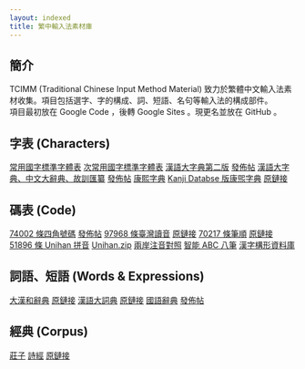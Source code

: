 ```yaml
---
layout: indexed
title: 繁中輸入法素材庫
---
```

## 簡介
TCIMM (Traditional Chinese Input Method Material) 致力於繁體中文輸入法素材收集。項目包括選字、字的構成、詞、短語、名句等輸入法的構成部件。  
項目最初放在 Google Code ，後轉 Google Sites 。現更名並放在 GitHub 。

## 字表 (Characters)
[常用國字標準字體表]()
[次常用國字標準字體表]()
[漢語大字典第二版]() <a href="http://bbs.gxsd.com.cn/forum.php?mod=viewthread&tid=899628" rel="external">發佈帖</a>
[漢語大字典、中文大辭典、故訓匯纂]() <a href="http://www.xueleku.com/forum.php?mod=viewthread&tid=348296" rel="external">發佈帖</a>
[康熙字典]()
[Kanji Databse 版康煕字典]() <a href="https://github.com/cjkvi/cjkvi-dict/raw/master/kx2ucs.txt" rel="external">原鏈接</a>

## 碼表 (Code)
[74002 條四角號碼]() <a href="http://bbs.unispim.com/forum.php?mod=viewthread&tid=31674 " rel="external">發佈帖</a>
[97968 條臺灣讀音]() <a href="https://github.com/lukhnos/openvanilla/raw/master/DataTables/bpmf-ext.cin" rel="external">原鏈接</a>
[70217 條筆順]() <a href="https://github.com/lotem/brise/raw/master/preset/stroke.dict.yaml " rel="external">原鏈接</a>
[51896 條 Unihan 拼音]() <a href="http://www.unicode.org/Public/UNIDATA/Unihan.zip" rel="external">Unihan.zip</a>
[兩岸注音對照]()
[智能 ABC 八筆]()
<a href="http://cdp.sinica.edu.tw/cdphanzi/" rel="external">漢字構形資料庫</a>

## 詞語、短語 (Words & Expressions)
[大漢和辭典]() <a href="https://github.com/cjkvi/cjkvi-dict/raw/master/dkw-word.txt " rel="external">原鏈接</a>
[漢語大詞典]() <a href="https://github.com/cjkvi/cjkvi-dict/raw/master/hydcd-word.txt" rel="external">原鏈接</a>
[國語辭典]() <a href="" rel="external">發佈帖</a>

## 經典 (Corpus)
[莊子]()
[詩經]() <a href="https://github.com/rime-aca/corpus/raw/master/%E8%A9%A9%E7%B6%93.txt" rel="external">原鏈接</a>